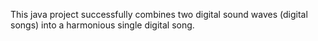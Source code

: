 This java project successfully combines two digital sound waves (digital songs) into a harmonious single digital song. 
